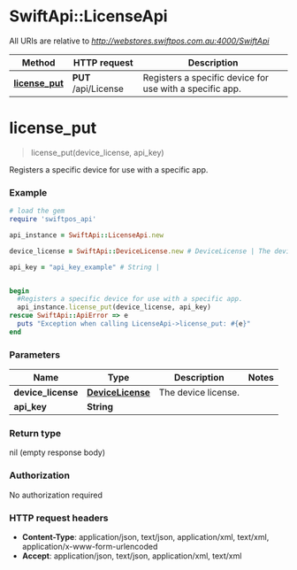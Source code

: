 # SwiftApi::LicenseApi

All URIs are relative to *http://webstores.swiftpos.com.au:4000/SwiftApi*

Method | HTTP request | Description
------------- | ------------- | -------------
[**license_put**](LicenseApi.md#license_put) | **PUT** /api/License | Registers a specific device for use with a specific app.


# **license_put**
> license_put(device_license, api_key)

Registers a specific device for use with a specific app.

### Example
```ruby
# load the gem
require 'swiftpos_api'

api_instance = SwiftApi::LicenseApi.new

device_license = SwiftApi::DeviceLicense.new # DeviceLicense | The device license.

api_key = "api_key_example" # String | 


begin
  #Registers a specific device for use with a specific app.
  api_instance.license_put(device_license, api_key)
rescue SwiftApi::ApiError => e
  puts "Exception when calling LicenseApi->license_put: #{e}"
end
```

### Parameters

Name | Type | Description  | Notes
------------- | ------------- | ------------- | -------------
 **device_license** | [**DeviceLicense**](DeviceLicense.md)| The device license. | 
 **api_key** | **String**|  | 

### Return type

nil (empty response body)

### Authorization

No authorization required

### HTTP request headers

 - **Content-Type**: application/json, text/json, application/xml, text/xml, application/x-www-form-urlencoded
 - **Accept**: application/json, text/json, application/xml, text/xml



